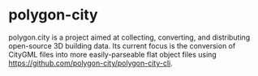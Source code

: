# polygon-city

polygon.city is a project aimed at collecting, converting, and distributing open-source 3D building data. Its current focus is the conversion of CityGML files into more easily-parseable flat object files using https://github.com/polygon-city/polygon-city-cli.
